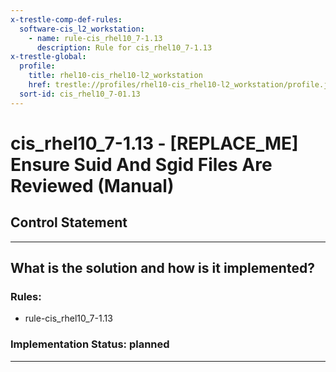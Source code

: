 ```yaml
---
x-trestle-comp-def-rules:
  software-cis_l2_workstation:
    - name: rule-cis_rhel10_7-1.13
      description: Rule for cis_rhel10_7-1.13
x-trestle-global:
  profile:
    title: rhel10-cis_rhel10-l2_workstation
    href: trestle://profiles/rhel10-cis_rhel10-l2_workstation/profile.json
  sort-id: cis_rhel10_7-01.13
---
```


# cis_rhel10_7-1.13 - \[REPLACE_ME\] Ensure Suid And Sgid Files Are Reviewed (Manual)

## Control Statement

______________________________________________________________________

## What is the solution and how is it implemented?

<!-- For implementation status enter one of: implemented, partial, planned, alternative, not-applicable -->

<!-- Note that the list of rules under ### Rules: is read-only and changes will not be captured after assembly to JSON -->

<!-- Add control implementation description here for control: cis_rhel10_7-1.13 -->

### Rules:

  - rule-cis_rhel10_7-1.13

### Implementation Status: planned

______________________________________________________________________
